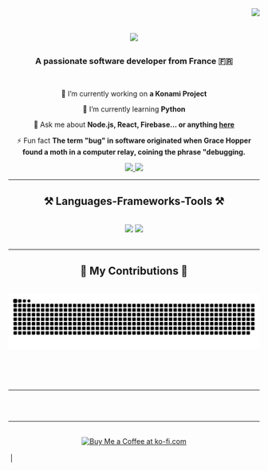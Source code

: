 <html><plasmo-csui></plasmo-csui><head></head><body style=""><img align="right" src="https://visitor-badge.laobi.icu/badge?page_id=salesp07.salesp07">

<h1 align="center">
    <img src="https://readme-typing-svg.herokuapp.com/?font=Righteous&&color=5865F2&amp;size=35&amp;center=true&amp;vCenter=true&amp;width=500&amp;height=70&amp;duration=4000&amp;lines=Hi+There!+👋;+I'm+_+Mzkt;">
</h1>

<h3 align="center">A passionate software developer from France 🇫🇷</h3>

<br>

<div align="center">

 🔭 I’m currently working on **a Konami Project**

 🌱 I’m currently learning **Python**

💬 Ask me about **Node.js, React, Firebase... or anything [here](https://github.com/salesp07/salesp07/issues)**

⚡ Fun fact **The term "bug" in software originated when Grace Hopper found a moth in a computer relay, coining the phrase "debugging.**

 </div>

<div align="center"> 
  <a href="https://discord.gg/t9UhYHvz5t">
    <img src="https://dcbadge.vercel.app/api/shield/557900110739275776">
  </a>
  <a href="https://github.com/poloae" target="_blank">
    <img src="https://img.shields.io/badge/GitHub-100000?style=for-the-badge&amp;logo=github&amp;logoColor=white" target="_blank">
  </a>
  
</div>

 <hr>

<h2 align="center">⚒️ Languages-Frameworks-Tools ⚒️</h2>
<br>
<div align="center">
    <img src="https://skillicons.dev/icons?i=react,bootstrap,mui,html,css,vscode,github,figma,tailwind,git,r">
    <img src="https://skillicons.dev/icons?i=nodejs,python,javascript,typescript,express,firebase,mongodb,c,java,nextjs,mysql,flask"><br>
</div>

<br>
<hr>

<div align="center">
  <h2>🐍 My Contributions 🐍</h2>
  <br>
  <img alt="snake eating my contributions" src="https://raw.githubusercontent.com/salesp07/salesp07/output/github-contribution-grid-snake.svg">

  <br><br><br>
</div>

<hr>

<br><br>

<hr>

<br>

<div align="center">
<a href="https://www.buymeacoffee.com/mkzt" target="_blank"><img height="64" style="border:0px;height:64px;" src="https://cdn.buymeacoffee.com/buttons/v2/default-yellow.png" border="0" alt="Buy Me a Coffee at ko-fi.com"></a>
</div>

<br>
<div id="dom-inspector-1709481842938" class="dom-inspector dom-inspector-theme-default" style="z-index: 9999"><div class="content"></div><div class="padding padding-top"></div><div class="padding padding-right"></div><div class="padding padding-bottom"></div><div class="padding padding-left"></div><div class="border border-top"></div><div class="border border-right"></div><div class="border border-bottom"></div><div class="border border-left"></div><div class="margin margin-top"></div><div class="margin margin-right"></div><div class="margin margin-bottom"></div><div class="margin margin-left"></div><div class="tips"><div class="tag"></div><div class="id"></div><div class="class"></div><div class="line">&nbsp;|&nbsp;</div><div class="size"></div><div class="triangle"></div></div></div></body></html>
